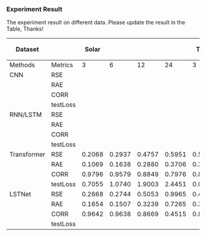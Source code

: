 ### Experiment Result

The experiment result on different data. Please update the result in the Table, Thanks!

| Dataset     |          | Solar |   |    |    | Traff |   |    |    | Elec |   |    |    | Exchan |   |    |    | Car |   |    |    | 油井 |   |
| ----------- | -------- | ----- | - | -- | -- | ----- | - | -- | -- | ---- | - | -- | -- | ------ | - | -- | -- | --- | - | -- | -- | ---- | - |
| Methods     | Metrics  | 3     | 6 | 12 | 24 | 3     | 6 | 12 | 24 | 3    | 6 | 12 | 24 | 3      | 6 | 12 | 24 | 3   | 6 | 12 | 24 | 3    | 6 |
| CNN         | RSE      |       |   |    |    |       |   |    |    |      |   |    |    |        |   |    |    |     |   |    |    |      |   |
|             | RAE      |       |   |    |    |       |   |    |    |      |   |    |    |        |   |    |    |     |   |    |    |      |   |
|             | CORR     |       |   |    |    |       |   |    |    |      |   |    |    |        |   |    |    |     |   |    |    |      |   |
|             | testLoss |       |   |    |    |       |   |    |    |      |   |    |    |        |   |    |    |     |   |    |    |      |   |
| RNN/LSTM    | RSE      |       |   |    |    |       |   |    |    |      |   |    |    |        |   |    |    |     |   |    |    |      |   |
|             | RAE      |       |   |    |    |       |   |    |    |      |   |    |    |        |   |    |    |     |   |    |    |      |   |
|             | CORR     |       |   |    |    |       |   |    |    |      |   |    |    |        |   |    |    |     |   |    |    |      |   |
|             | testLoss |       |   |    |    |       |   |    |    |      |   |    |    |        |   |    |    |     |   |    |    |      |   |
| Transformer | RSE      |0.2068|0.2937|0.4757|0.5951|0.5427|0.6398|0.5394|0.5722|0.0956|0.1311|0.1402|0.1313|0.1288|0.1272|0.1304|0.1431|     |   |    |    |      |   |
|             | RAE      |0.1069|0.1638|0.2880|0.3706|0.3854|0.4975|0.4093|0.4287|0.0564|0.0742|0.0771|0.0833|0.1239|0.1236|0.1264|0.1386|     |   |    |    |      |   |
|             | CORR     |0.9796|0.9579|0.8849|0.7976|0.8363|0.7515|0.8318|0.8048|0.9200|0.8922|0.8857|0.8324|0.9318|0.9165|0.9104|0.8897|     |   |    |    |      |   |
|             | testLoss |0.7055|1.0740|1.9003|2.4451|0.0146|0.0189|0.0155|0.0163|193.35|254.52|264.29|285.68|0.0425|0.0424|0.0434|0.0476|     |   |    |    |      |   |
| LSTNet      | RSE      |0.2668|0.2744|0.5053|0.9965|0.4715|0.4778|0.4888|0.5111|0.7184|0.0951|0.9733|0.1052|0.0285|0.0323|0.0371|0.0492|     |   |    |    |      |   |
|             | RAE      |0.1654|0.1507|0.3239|0.7265|0.3082|0.3112|0.3264|0.3462|0.3552|0.0533|0.5169|0.0583|0.0234|0.0266|0.0312|0.0431|     |   |    |    |      |   |
|             | CORR     |0.9642|0.9638|0.8669|0.4515|0.8770|0.8710|0.8636|0.8485|0.08|0.0548|0.8991|0.8976|0.9701|0.9623|0.9527|0.9351|     |   |    |    |      |   |
|             | testLoss |       |   |    |    |       |   |    |    |      |   |    |    |        |   |    |    |     |   |    |    |      |   |


